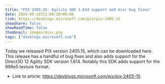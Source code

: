 ```yaml
---
title: "PIX 2405.15: Agility SDK 1.614 support and misc bug fixes"
date: 2024-05-16T21:00:28+00:00
link: https://devblogs.microsoft.com/pix/pix-2405-15
showShare: false
showReadTime: false
thumbnail: images/misc.png
tags: ["devblogs.microsoft.com"]
---
```

Today we released PIX version 2405.15, which can be downloaded here. This release has a handful of bug fixes and also adds support for the Direct3D 12 Agility SDK version 1.614. Notably this SDK adds support for the 999e5 texture format.

- Link to article: https://devblogs.microsoft.com/pix/pix-2405-15